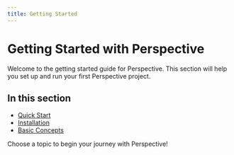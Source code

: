 ```yaml
---
title: Getting Started
---
```


# Getting Started with Perspective

Welcome to the getting started guide for Perspective. This section will help you set up and run your first Perspective project.

## In this section

- [Quick Start](/docs/getting-started/quick-start)
- [Installation](/docs/getting-started/installation)
- [Basic Concepts](/docs/getting-started/basic-concepts)

Choose a topic to begin your journey with Perspective!
